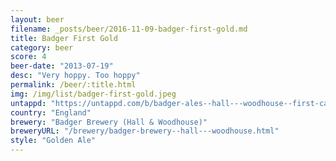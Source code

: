 ```yaml
---
layout: beer
filename: _posts/beer/2016-11-09-badger-first-gold.md
title: Badger First Gold
category: beer
score: 4
beer-date: "2013-07-19"
desc: "Very hoppy. Too hoppy"
permalink: /beer/:title.html
img: /img/list/badger-first-gold.jpeg
untappd: "https://untappd.com/b/badger-ales--hall---woodhouse--first-call--first-gold/9722"
country: "England"
brewery: "Badger Brewery (Hall & Woodhouse)"
breweryURL: "/brewery/badger-brewery--hall---woodhouse.html"
style: "Golden Ale"
---
```


